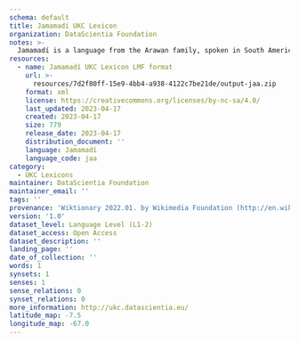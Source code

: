 ```yaml
---
schema: default
title: Jamamadí UKC Lexicon
organization: DataScientia Foundation
notes: >-
  Jamamadí is a language from the Arawan family, spoken in South America. The UKC Lexicon of Jamamadí is represented as a lexico-semantic network. It consists of words, word senses, synsets, as well as sense-level and synset-level relationships.
resources:
  - name: Jamamadí UKC Lexicon LMF format
    url: >-
      resources/7d2f80ff-15e9-4bb4-a938-4122c7be21de/output-jaa.zip
    format: xml
    license: https://creativecommons.org/licenses/by-nc-sa/4.0/
    last_updated: 2023-04-17
    created: 2023-04-17
    size: 779
    release_date: 2023-04-17
    distribution_document: ''
    language: Jamamadí
    language_code: jaa
category:
  - UKC Lexicons
maintainer: DataScientia Foundation
maintainer_email: ''
tags: ''
provenance: 'Wiktionary 2022.01. by Wikimedia Foundation (http://en.wiktionary.org); Princeton WordNet 2.1 by Princeton University (https://wordnet.princeton.edu)'
version: '1.0'
dataset_level: Language Level (L1-2)
dataset_access: Open Access
dataset_description: ''
landing_page: ''
date_of_collection: ''
words: 1
synsets: 1
senses: 1
sense_relations: 0
synset_relations: 0
more_information: http://ukc.datascientia.eu/
latitude_map: -7.5
longitude_map: -67.0
---
```

